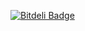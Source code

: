 [![Bitdeli Badge](https://d2weczhvl823v0.cloudfront.net/astrapi69/resourcebundle.inspector/trend.png)](https://bitdeli.com/free "Bitdeli Badge")

